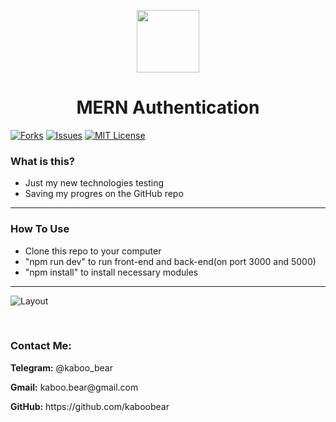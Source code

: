 <p align="center">
    <img src="https://img.icons8.com/bubbles/100/000000/rocket.png" width="100" height="100">
</p>

<h1 align="center">MERN Authentication</h1>

[![Forks][forks-shield]][forks-url]
[![Issues][issues-shield]][issues-url]
[![MIT License][license-shield]][license-url]

### What is this?
+ Just my new technologies testing
+ Saving my progres on the GitHub repo

<hr>

### How To Use
+ Clone this repo to your computer
+ "npm run dev" to run front-end and back-end(on port 3000 and 5000)
+ "npm install" to install necessary modules



<hr>

![Layout](github-img/kaboo.png)

<br>

<h3>Contact Me:</h3>

<div>
    <p><b>Telegram:</b> @kaboo_bear </p>
</div>

<div>
    <p><b>Gmail:</b> kaboo.bear@gmail.com </p>
</div>

<div>
    <p><b>GitHub:</b> https://github.com/kaboobear</p>
</div>












[forks-shield]: https://img.shields.io/github/forks/kaboobear/MERN-Authentication?style=flat-square
[forks-url]: https://github.com/kaboobear/MERN-Authentication/network/members
[issues-shield]: https://img.shields.io/github/issues/kaboobear/MERN-Authentication.svg?style=flat-square
[issues-url]: https://github.com/kaboobear/MERN-Authentication/issues
[license-shield]: https://img.shields.io/github/license/kaboobear/MERN-Authentication.svg?style=flat-square
[license-url]: https://github.com/kaboobear/MERN-Authentication/blob/master/LICENSE.txt
